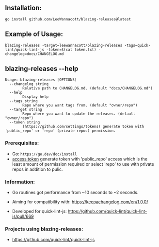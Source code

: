 ## Installation:
```
go install github.com/LeeWannacott/blazing-releases@latest
```

## Example of Usage:
```
blazing-releases -target=leewannacott/blazing-releases -tags=quick-lint/quick-lint-js -token=$(cat token.txt) -changelog=docs/CHANGELOG.md
```

## blazing-releases --help
```
Usage: blazing-releases [OPTIONS]
  --changelog string
    	Relative path to CHANGELOG.md. (default "docs/CHANGELOG.md")
  --help
    	Display help
  --tags string
    	Repo where you want tags from. (default "owner/repo")
  --target string
    	Repo where you want to update the releases. (default "owner/repo")
  --token string
    	(https://github.com/settings/tokens) generate token with 'public_repo' or 'repo' (private repos) permission.
```

### Prerequisites:
* Go: `https://go.dev/doc/install`
* [access token](https://github.com/settings/tokens) generate token with 'public_repo' access which is the least amount of permission required or select 'repo' to use with private repos in addition to pulic.

### Information:
* Go routines got performance from ~10 seconds to ~2 seconds.

* Aiming for compatibility with: https://keepachangelog.com/en/1.0.0/

* Developed for quick-lint-js: https://github.com/quick-lint/quick-lint-js/pull/669

### Projects using blazing-releases:
* https://github.com/quick-lint/quick-lint-js
